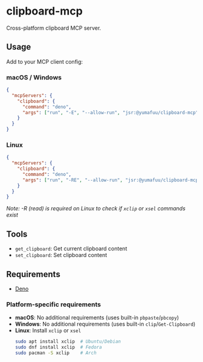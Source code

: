 # clipboard-mcp

Cross-platform clipboard MCP server.

## Usage

Add to your MCP client config:

### macOS / Windows
```json
{
  "mcpServers": {
    "clipboard": {
      "command": "deno",
      "args": ["run", "-E", "--allow-run", "jsr:@yumafuu/clipboard-mcp"]
    }
  }
}
```

### Linux
```json
{
  "mcpServers": {
    "clipboard": {
      "command": "deno",
      "args": ["run", "-RE", "--allow-run", "jsr:@yumafuu/clipboard-mcp"]
    }
  }
}
```
*Note: -R (read) is required on Linux to check if `xclip` or `xsel` commands exist*

## Tools

- `get_clipboard`: Get current clipboard content
- `set_clipboard`: Set clipboard content

## Requirements

- [Deno](https://deno.land/)

### Platform-specific requirements

- **macOS**: No additional requirements (uses built-in `pbpaste`/`pbcopy`)
- **Windows**: No additional requirements (uses built-in `clip`/`Get-Clipboard`)
- **Linux**: Install `xclip` or `xsel`
  ```bash
  sudo apt install xclip  # Ubuntu/Debian
  sudo dnf install xclip  # Fedora
  sudo pacman -S xclip    # Arch
  ```
